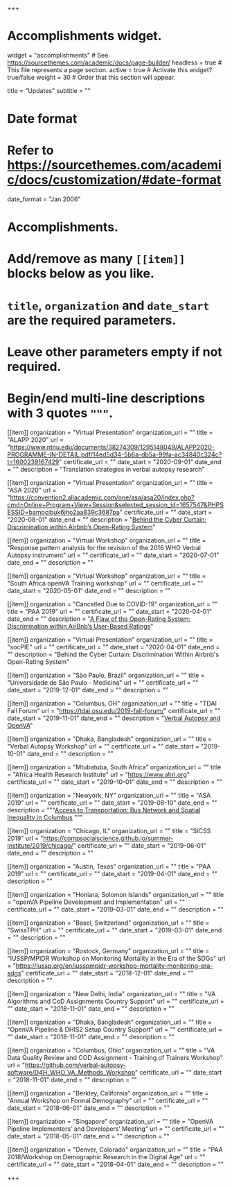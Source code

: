 +++
# Accomplishments widget.
widget = "accomplishments"  # See https://sourcethemes.com/academic/docs/page-builder/
headless = true  # This file represents a page section.
active = true  # Activate this widget? true/false
weight = 30  # Order that this section will appear.

title = "Updates"
subtitle = ""

# Date format
#   Refer to https://sourcethemes.com/academic/docs/customization/#date-format
date_format = "Jan 2006"

# Accomplishments.
#   Add/remove as many `[[item]]` blocks below as you like.
#   `title`, `organization` and `date_start` are the required parameters.
#   Leave other parameters empty if not required.
#   Begin/end multi-line descriptions with 3 quotes `"""`.

[[item]]
  organization = "Virtual Presentation"
  organization_url = ""
  title = "ALAPP 2020"
  url = "https://www.ntnu.edu/documents/38274309/1295148049/ALAPP2020-PROGRAMME-IN-DETAIL.pdf/14ed5d34-5b6a-db5a-99fa-ac34840c324c?t=1600239167429"
  certificate_url = ""
  date_start = "2020-09-01"
  date_end = ""
  description = "Translation strategies in verbal autopsy research"

[[item]]
  organization = "Virtual Presentation"
  organization_url = ""
  title = "ASA 2020"
  url = "https://convention2.allacademic.com/one/asa/asa20/index.php?cmd=Online+Program+View+Session&selected_session_id=1657547&PHPSESSID=bampcibuk6jho2aa839c3687pa"
  certificate_url = ""
  date_start = "2020-08-01"
  date_end = ""
  description = "[Behind the Cyber Curtain: Discrimination within Airbnb’s Open-Rating System](/posts/ASA2020_AXXE_CHOI_Final.pdf)"

[[item]]
  organization = "Virtual Workshop"
  organization_url = ""
  title = "Response pattern analysis for the revision of the 2016 WHO Verbal Autopsy instrument"
  url = ""
  certificate_url = ""
  date_start = "2020-07-01"
  date_end = ""
  description = ""

[[item]]
  organization = "Virtual Workshop"
  organization_url = ""
  title = "South Africa openVA Training workshop"
  url = ""
  certificate_url = ""
  date_start = "2020-05-01"
  date_end = ""
  description = ""

[[item]]
  organization = "Cancelled Due to COVID-19"
  organization_url = ""
  title = "PAA 2019"
  url = ""
  certificate_url = ""
  date_start = "2020-04-01"
  date_end = ""
  description = "[A Flaw of the Open-Rating System: Discrimination within AirBnb’s User-Based Ratings](https://events.rdmobile.com/Lists/Details/1015286)"

[[item]]
  organization = "Virtual Presentation"
  organization_url = ""
  title = "socPIE"
  url = ""
  certificate_url = ""
  date_start = "2020-04-01"
  date_end = ""
  description = "Behind the Cyber Curtain: Discrimination Within Airbnb's Open-Rating System"


[[item]]
  organization = "São Paulo, Brazil"
  organization_url = ""
  title = "Universidade de São Paulo - Medicina"
  url = ""
  certificate_url = ""
  date_start = "2019-12-01"
  date_end = ""
  description = ""

[[item]]
  organization = "Columbus, OH"
  organization_url = ""
  title = "TDAI Fall Forum"
  url = "https://tdai.osu.edu/2019-fall-forum/"
  certificate_url = ""
  date_start = "2019-11-01"
  date_end = ""
  description = "[Verbal Autopsy and OpenVA](/posts/poster_tdai.pdf)"

[[item]]
  organization = "Dhaka, Bangladesh"
  organization_url = ""
  title = "Verbal Autopsy Workshop"
  url = ""
  certificate_url = ""
  date_start = "2019-10-01"
  date_end = ""
  description = ""

[[item]]
  organization = "Mtubatuba, South Africa"
  organization_url = ""
  title = "Africa Health Research Institute"
  url = "https://www.ahri.org"
  certificate_url = ""
  date_start = "2019-10-01"
  date_end = ""
  description = ""

[[item]]
  organization = "Newyork, NY"
  organization_url = ""
  title = "ASA 2019"
  url = ""
  certificate_url = ""
  date_start = "2019-08-10"
  date_end = ""
  description = """[Access to Transportation: Bus Network and Spatial Inequality in Columbus](/posts/asa_081019_Choi.html)
  """

[[item]]
  organization = "Chicago, IL"
  organization_url = ""
  title = "SICSS 2019"
  url = "https://compsocialscience.github.io/summer-institute/2019/chicago/"
  certificate_url = ""
  date_start = "2019-06-01"
  date_end = ""
  description = ""

[[item]]
  organization = "Austin, Texas"
  organization_url = ""
  title = "PAA 2019"
  url = ""
  certificate_url = ""
  date_start = "2019-04-01"
  date_end = ""
  description = ""

[[item]]
  organization = "Honiara, Solomon Islands"
  organization_url = ""
  title = "openVA Pipeline Development and Implementation"
  url = ""
  certificate_url = ""
  date_start = "2019-03-01"
  date_end = ""
  description = ""

[[item]]
  organization = "Basel, Switzerland"
  organization_url = ""
  title = "SwissTPH"
  url = ""
  certificate_url = ""
  date_start = "2019-03-01"
  date_end = ""
  description = ""

[[item]]
  organization = "Rostock, Germany"
  organization_url = ""
  title = "IUSSP/MPIDR Workshop on Monitoring Mortality in the Era of the SDGs"
  url = "https://iussp.org/en/iusspmpidr-workshop-mortality-monitoring-era-sdgs"
  certificate_url = ""
  date_start = "2018-12-01"
  date_end = ""
  description = ""

[[item]]
  organization = "New Delhi, India"
  organization_url = ""
  title = "VA Algorithms and CoD Assignments Country Support"
  url = ""
  certificate_url = ""
  date_start = "2018-11-01"
  date_end = ""
  description = ""

[[item]]
  organization = "Dhaka, Bangladesh"
  organization_url = ""
  title = "OpenVA Pipeline & DHIS2 Setup Country Support"
  url = ""
  certificate_url = ""
  date_start = "2018-11-01"
  date_end = ""
  description = ""

[[item]]
  organization = "Columbus, Ohio"
  organization_url = ""
  title = "VA Data Quality Review and COD Assignment - Training of Trainers Workshop"
  url = "https://github.com/verbal-autopsy-software/D4H_WHO_VA_Methods_Workshop"
  certificate_url = ""
  date_start = "2018-11-01"
  date_end = ""
  description = ""

[[item]]
  organization = "Berkley, California"
  organization_url = ""
  title = "Annual Workshop on Formal Demography"
  url = ""
  certificate_url = ""
  date_start = "2018-06-01"
  date_end = ""
  description = ""

[[item]]
  organization = "Singapore"
  organization_url = ""
  title = "OpenVA Pipeline Implementers’ and Developers’ Meeting"
  url = ""
  certificate_url = ""
  date_start = "2018-05-01"
  date_end = ""
  description = ""

[[item]]
  organization = "Denver, Colorado"
  organization_url = ""
  title = "PAA 2018/Workshop on Demographic Research in the Digital Age"
  url = ""
  certificate_url = ""
  date_start = "2018-04-01"
  date_end = ""
  description = ""

+++